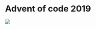 # Advent of code 2019


![](https://github.com/marcinwadon/advent-of-code/workflows/Tests/badge.svg)